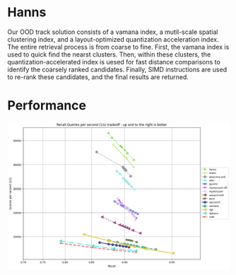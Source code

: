 # Hanns
Our OOD track solution consists of a vamana index, a mutil-scale spatial clustering index, and a layout-optimized quantization acceleration index.
The entire retrieval process is from coarse to fine. First, the vamana index is used to quick find the nearst clusters. Then, within these clusters, the quantization-accelerated index is uesed for fast distance comparisons to identify the coarsely ranked candidates. Finally, SIMD instructions are used to re-rank these candidates, and the final results are returned.
# Performance
![ood-track](https://github.com/AndrewHYu/Hanns/blob/main/pic/text2image-10M.png)
